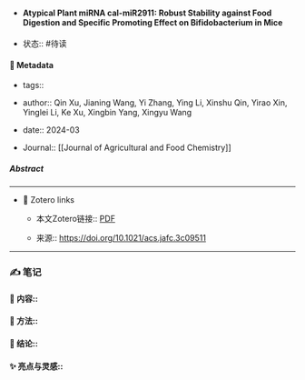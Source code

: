 - #### Atypical Plant miRNA cal-miR2911: Robust Stability against Food Digestion and Specific Promoting Effect on Bifidobacterium in Mice

- 状态:: #待读

#### 🔢 Metadata

  - tags:: 

  - author:: Qin Xu, Jianing Wang, Yi Zhang, Ying Li, Xinshu Qin, Yirao Xin, Yinglei Li, Ke Xu, Xingbin Yang, Xingyu Wang

  - date:: 2024-03

  - Journal:: [[Journal of Agricultural and Food Chemistry]]

##### Abstract


---
- 🔗 Zotero links 

  - 本文Zotero链接:: [PDF](zotero://select/library/items/PNLUE9H3)

  - 来源:: https://doi.org/10.1021/acs.jafc.3c09511

---

### ✍️ 笔记

  #### 📖 内容:: 
  
  #### 🧫 方法:: 
  
  #### 💽 结论:: 
  
  #### ✨ 亮点与灵感:: 

